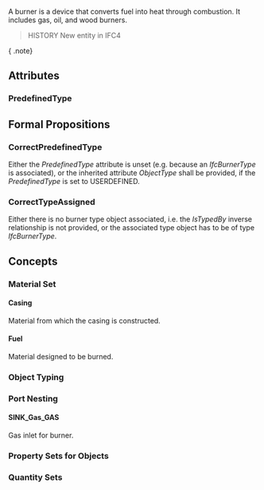 A burner is a device that converts fuel into heat through combustion. It includes gas, oil, and wood burners.

<!-- end of short definition -->


> HISTORY New entity in IFC4

{ .note}
>

## Attributes

### PredefinedType


## Formal Propositions

### CorrectPredefinedType
Either the _PredefinedType_ attribute is unset (e.g. because an _IfcBurnerType_ is associated), or the inherited attribute _ObjectType_ shall be provided, if the _PredefinedType_ is set to USERDEFINED.

### CorrectTypeAssigned
Either there is no burner type object associated, i.e. the _IsTypedBy_ inverse relationship is not provided, or the associated type object has to be of type _IfcBurnerType_.

## Concepts

### Material Set



#### Casing

Material from which the casing is constructed.

#### Fuel

Material designed to be burned.

### Object Typing



### Port Nesting



#### SINK_Gas_GAS

Gas inlet for burner.

### Property Sets for Objects



### Quantity Sets



